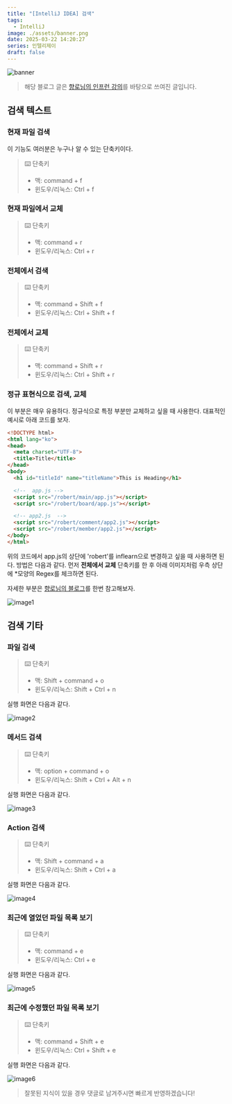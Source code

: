 ```yaml
---
title: "[IntelliJ IDEA] 검색"
tags:
  - IntelliJ
image: ./assets/banner.png
date: 2025-03-22 14:20:27
series: 인텔리제이
draft: false
---
```


![banner](./assets/banner.png)

> 해당 블로그 글은 [향로님의 인프런 강의](https://inf.run/NwFz)를 바탕으로 쓰여진 글입니다.

## 검색 텍스트

### 현재 파일 검색

이 기능도 여러분은 누구나 알 수 있는 단축키이다.

> ⌨️ 단축키
>
> - 맥: command + f
> - 윈도우/리눅스: Ctrl + f

### 현재 파일에서 교체

> ⌨️ 단축키
>
> - 맥: command + r
> - 윈도우/리눅스: Ctrl + r

### 전체에서 검색

> ⌨️ 단축키
>
> - 맥: command + Shift + f
> - 윈도우/리눅스: Ctrl + Shift + f

### 전체에서 교체

> ⌨️ 단축키
>
> - 맥: command + Shift + r
> - 윈도우/리눅스: Ctrl + Shift + r

### 정규 표현식으로 검색, 교체

이 부분은 매우 유용하다. 정규식으로 특정 부분만 교체하고 싶을 때 사용한다. 대표적인 예시로 아래 코드를 보자.

``` html
<!DOCTYPE html>
<html lang="ko">
<head>
  <meta charset="UTF-8">
  <title>Title</title>
</head>
<body>
  <h1 id="titleId" name="titleName">This is Heading</h1>

  <!--  app.js -->
  <script src="/robert/main/app.js"></script>
  <script src="/robert/board/app.js"></script>

  <!-- app2.js  -->
  <script src="/robert/comment/app2.js"></script>
  <script src="/robert/member/app2.js"></script>
</body>
</html>
```

위의 코드에서 app.js의 상단에 'robert'를 inflearn으로 변경하고 싶을 때 사용하면 된다. 방법은 다음과 같다. 먼저 **전체에서 교체** 단축키를 한 후 아래 이미지처럼 우측 상단에 *모양의 Regex를 체크하면 된다.

자세한 부분은 [향로님의 블로그](https://jojoldu.tistory.com/160)를 한번 참고해보자.

![image1](./assets/01.png)

## 검색 기타

### 파일 검색

> ⌨️ 단축키
>
> - 맥: Shift + command + o
> - 윈도우/리눅스: Shift + Ctrl + n

실행 화면은 다음과 같다.

![image2](./assets/02.png)

### 메서드 검색

> ⌨️ 단축키
>
> - 맥: option + command + o
> - 윈도우/리눅스: Shift + Ctrl + Alt + n

실행 화면은 다음과 같다.

![image3](./assets/03.png)

### Action 검색

> ⌨️ 단축키
>
> - 맥: Shift + command + a
> - 윈도우/리눅스: Shift + Ctrl + a

실행 화면은 다음과 같다.

![image4](./assets/04.png)

### 최근에 열었던 파일 목록 보기

> ⌨️ 단축키
>
> - 맥: command + e
> - 윈도우/리눅스: Ctrl + e

실행 화면은 다음과 같다.

![image5](./assets/05.png)

### 최근에 수정했던 파일 목록 보기

> ⌨️ 단축키
>
> - 맥: command + Shift + e
> - 윈도우/리눅스: Ctrl + Shift + e

실행 화면은 다음과 같다.

![image6](./assets/06.png)


> 잘못된 지식이 있을 경우 댓글로 남겨주시면 빠르게 반영하겠습니다!